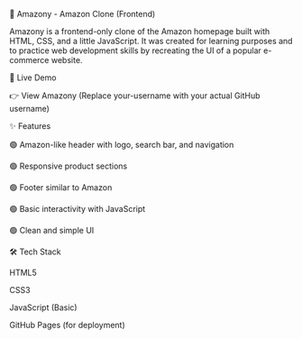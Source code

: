 🛒 Amazony - Amazon Clone (Frontend)

Amazony is a frontend-only clone of the Amazon homepage built with HTML, CSS, and a little JavaScript.
It was created for learning purposes and to practice web development skills by recreating the UI of a popular e-commerce website.

🔗 Live Demo

👉 View Amazony
(Replace your-username with your actual GitHub username)

✨ Features

🟢 Amazon-like header with logo, search bar, and navigation

🟢 Responsive product sections

🟢 Footer similar to Amazon

🟢 Basic interactivity with JavaScript

🟢 Clean and simple UI


🛠 Tech Stack

HTML5

CSS3

JavaScript (Basic)

GitHub Pages (for deployment)
